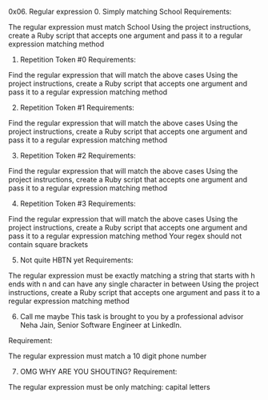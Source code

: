 0x06. Regular expression 
0. Simply matching School 
Requirements:

The regular expression must match School
Using the project instructions, create a Ruby script that accepts one argument and pass it to a regular expression matching method 

1. Repetition Token #0 
Requirements:

Find the regular expression that will match the above cases
Using the project instructions, create a Ruby script that accepts one argument and pass it to a regular expression matching method 

2. Repetition Token #1 
Requirements:

Find the regular expression that will match the above cases
Using the project instructions, create a Ruby script that accepts one argument and pass it to a regular expression matching method 

3. Repetition Token #2 
Requirements:

Find the regular expression that will match the above cases
Using the project instructions, create a Ruby script that accepts one argument and pass it to a regular expression matching method 

4. Repetition Token #3 
Requirements:

Find the regular expression that will match the above cases
Using the project instructions, create a Ruby script that accepts one argument and pass it to a regular expression matching method
Your regex should not contain square brackets 

5. Not quite HBTN yet 
Requirements:

The regular expression must be exactly matching a string that starts with h ends with n and can have any single character in between
Using the project instructions, create a Ruby script that accepts one argument and pass it to a regular expression matching method 

6. Call me maybe 
This task is brought to you by a professional advisor Neha Jain, Senior Software Engineer at LinkedIn.

Requirement:

The regular expression must match a 10 digit phone number 

7. OMG WHY ARE YOU SHOUTING? 
Requirement:

The regular expression must be only matching: capital letters
 

